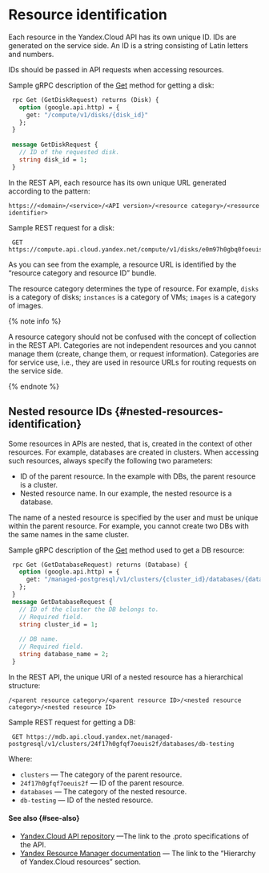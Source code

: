 # Resource identification

Each resource in the Yandex.Cloud API has its own unique ID. IDs are generated on the service side. An ID is a string consisting of Latin letters and numbers.

IDs should be passed in API requests when accessing resources.

Sample gRPC description of the [Get](https://github.com/yandex-cloud/cloudapi/blob/master/yandex/cloud/compute/v1/disk_service.proto) method for getting a disk:

```protobuf
 rpc Get (GetDiskRequest) returns (Disk) {
   option (google.api.http) = {
     get: "/compute/v1/disks/{disk_id}"
   };
 }
 
 message GetDiskRequest {
   // ID of the requested disk.
   string disk_id = 1;
 }
```

In the REST API, each resource has its own unique URL generated according to the pattern:

```http
https://<domain>/<service>/<API version>/<resource category>/<resource identifier>
```

Sample REST request for a disk:

```
 GET https://compute.api.cloud.yandex.net/compute/v1/disks/e0m97h0gbq0foeuis03
```

As you can see from the example, a resource URL is identified by the <q>resource category and resource ID</q> bundle.

The resource category determines the type of resource. For example, `disks` is a category of disks; `instances` is a category of VMs; `images` is a category of images.

{% note info %}

A resource category should not be confused with the concept of collection in the REST API. Categories are not independent resources and you cannot manage them (create, change them, or request information). Categories are for service use, i.e., they are used in resource URLs for routing requests on the service side.

{% endnote %}

## Nested resource IDs {#nested-resources-identification}

Some resources in APIs are nested, that is, created in the context of other resources. For example, databases are created in clusters. When accessing such resources, always specify the following two parameters:

- ID of the parent resource. In the example with DBs, the parent resource is a cluster.
- Nested resource name. In our example, the nested resource is a database.

The name of a nested resource is specified by the user and must be unique within the parent resource. For example, you cannot create two DBs with the same names in the same cluster.

Sample gRPC description of the [Get](https://github.com/yandex-cloud/cloudapi/blob/master/yandex/cloud/mdb/postgresql/v1/database_service.proto) method used to get a DB resource:

```protobuf
 rpc Get (GetDatabaseRequest) returns (Database) {
   option (google.api.http) = {
     get: "/managed-postgresql/v1/clusters/{cluster_id}/databases/{database_name}"
   };
 }
 message GetDatabaseRequest {
   // ID of the cluster the DB belongs to.
   // Required field.
   string cluster_id = 1;
 
   // DB name.
   // Required field.
   string database_name = 2;
 }
```

In the REST API, the unique URI of a nested resource has a hierarchical structure:

```
/<parent resource category>/<parent resource ID>/<nested resource category>/<nested resource ID>
```

Sample REST request for getting a DB:

```
 GET https://mdb.api.cloud.yandex.net/managed-postgresql/v1/clusters/24f17h0gfqf7oeuis2f/databases/db-testing
```

Where:

- `clusters` — The category of the parent resource.
- `24f17h0gfqf7oeuis2f` — ID of the parent resource.
- `databases` — The category of the nested resource.
- `db-testing` —  ID of the nested resource.

#### See also {#see-also}

- [Yandex.Cloud API repository](https://github.com/yandex-cloud/cloudapi) —The link to the .proto specifications of the API.
- [Yandex Resource Manager documentation](../../resource-manager/concepts/resources-hierarchy.md) — The link to the <q>Hierarchy of Yandex.Cloud resources</q> section.

